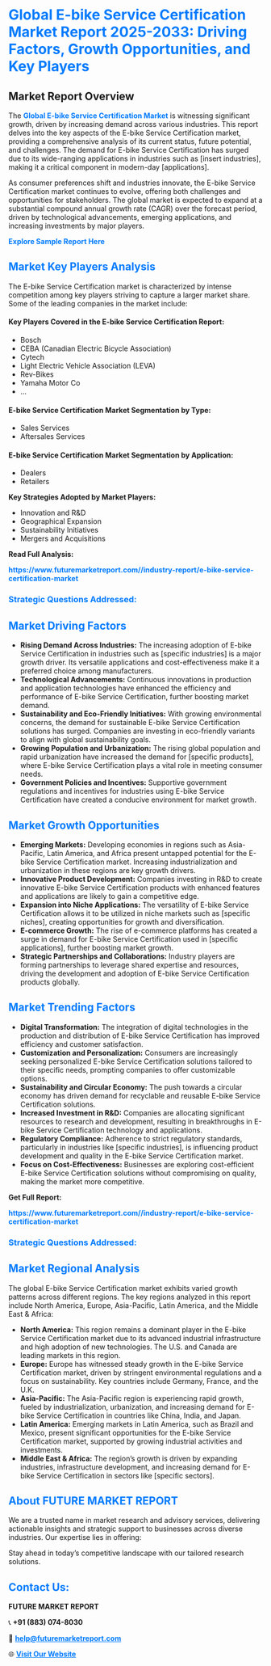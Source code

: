 <h1 style="color: #007BFF;">Global E-bike Service Certification Market Report 2025-2033: Driving Factors, Growth Opportunities, and Key Players</h1>

<section id="overview">
<h2>Market Report Overview</h2>
<p>The <a href="https://www.futuremarketreport.com//industry-report/e-bike-service-certification-market" style="color: #007BFF; text-decoration: none;"><strong>Global E-bike Service Certification Market</strong></a> is witnessing significant growth, driven by increasing demand across various industries. This report delves into the key aspects of the E-bike Service Certification market, providing a comprehensive analysis of its current status, future potential, and challenges. The demand for E-bike Service Certification has surged due to its wide-ranging applications in industries such as [insert industries], making it a critical component in modern-day [applications].</p>
<p>As consumer preferences shift and industries innovate, the E-bike Service Certification market continues to evolve, offering both challenges and opportunities for stakeholders. The global market is expected to expand at a substantial compound annual growth rate (CAGR) over the forecast period, driven by technological advancements, emerging applications, and increasing investments by major players.</p>
</section>

<section id="overview">
<p><a href="https://www.futuremarketreport.com//request-sample/reportId=56863" style="color: #007BFF; text-decoration: none;"><strong>Explore Sample Report Here</strong></a></p>
</section>

<section id="key-players">
<h2 style="color: #007BFF;">Market Key Players Analysis</h2>
<p>The E-bike Service Certification market is characterized by intense competition among key players striving to capture a larger market share. Some of the leading companies in the market include:</p>
<h4>Key Players Covered in the E-bike Service Certification Report:</h4>
<ul><li>Bosch</li><li>CEBA (Canadian Electric Bicycle Association)</li><li>Cytech</li><li>Light Electric Vehicle Association (LEVA)</li><li>Rev-Bikes</li><li>Yamaha Motor Co</li><li>...</li></ul>
<h4>E-bike Service Certification Market Segmentation by Type:</h4>
<ul><li>Sales Services</li><li>Aftersales Services</li></ul>

<h4>E-bike Service Certification Market Segmentation by Application:</h4>
<ul><li>Dealers</li><li>Retailers</li></ul>
<p><strong>Key Strategies Adopted by Market Players:</strong></p>
<ul>
<li>Innovation and R&D</li>
<li>Geographical Expansion</li>
<li>Sustainability Initiatives</li>
<li>Mergers and Acquisitions</li>
</ul>
</section>

<section>
<p><strong>Read Full Analysis: </strong></p><a href="https://www.futuremarketreport.com//industry-report/e-bike-service-certification-market" style="color: #007BFF; text-decoration: none;"><strong>https://www.futuremarketreport.com//industry-report/e-bike-service-certification-market</strong></a>
<h3 style="color: #007BFF;">Strategic Questions Addressed:</h3>
</section>

<section id="driving-factors">
<h2 style="color: #007BFF;">Market Driving Factors</h2>
<ul>
<li><strong>Rising Demand Across Industries:</strong> The increasing adoption of E-bike Service Certification in industries such as [specific industries] is a major growth driver. Its versatile applications and cost-effectiveness make it a preferred choice among manufacturers.</li>
<li><strong>Technological Advancements:</strong> Continuous innovations in production and application technologies have enhanced the efficiency and performance of E-bike Service Certification, further boosting market demand.</li>
<li><strong>Sustainability and Eco-Friendly Initiatives:</strong> With growing environmental concerns, the demand for sustainable E-bike Service Certification solutions has surged. Companies are investing in eco-friendly variants to align with global sustainability goals.</li>
<li><strong>Growing Population and Urbanization:</strong> The rising global population and rapid urbanization have increased the demand for [specific products], where E-bike Service Certification plays a vital role in meeting consumer needs.</li>
<li><strong>Government Policies and Incentives:</strong> Supportive government regulations and incentives for industries using E-bike Service Certification have created a conducive environment for market growth.</li>
</ul>
</section>

<section id="growth-opportunities">
<h2 style="color: #007BFF;">Market Growth Opportunities</h2>
<ul>
<li><strong>Emerging Markets:</strong> Developing economies in regions such as Asia-Pacific, Latin America, and Africa present untapped potential for the E-bike Service Certification market. Increasing industrialization and urbanization in these regions are key growth drivers.</li>
<li><strong>Innovative Product Development:</strong> Companies investing in R&D to create innovative E-bike Service Certification products with enhanced features and applications are likely to gain a competitive edge.</li>
<li><strong>Expansion into Niche Applications:</strong> The versatility of E-bike Service Certification allows it to be utilized in niche markets such as [specific niches], creating opportunities for growth and diversification.</li>
<li><strong>E-commerce Growth:</strong> The rise of e-commerce platforms has created a surge in demand for E-bike Service Certification used in [specific applications], further boosting market growth.</li>
<li><strong>Strategic Partnerships and Collaborations:</strong> Industry players are forming partnerships to leverage shared expertise and resources, driving the development and adoption of E-bike Service Certification products globally.</li>
</ul>
</section>

<section id="trending-factors">
<h2 style="color: #007BFF;">Market Trending Factors</h2>
<ul>
<li><strong>Digital Transformation:</strong> The integration of digital technologies in the production and distribution of E-bike Service Certification has improved efficiency and customer satisfaction.</li>
<li><strong>Customization and Personalization:</strong> Consumers are increasingly seeking personalized E-bike Service Certification solutions tailored to their specific needs, prompting companies to offer customizable options.</li>
<li><strong>Sustainability and Circular Economy:</strong> The push towards a circular economy has driven demand for recyclable and reusable E-bike Service Certification solutions.</li>
<li><strong>Increased Investment in R&D:</strong> Companies are allocating significant resources to research and development, resulting in breakthroughs in E-bike Service Certification technology and applications.</li>
<li><strong>Regulatory Compliance:</strong> Adherence to strict regulatory standards, particularly in industries like [specific industries], is influencing product development and quality in the E-bike Service Certification market.</li>
<li><strong>Focus on Cost-Effectiveness:</strong> Businesses are exploring cost-efficient E-bike Service Certification solutions without compromising on quality, making the market more competitive.</li>
</ul>
</section>

<section>
<p><strong>Get Full Report: </strong></p><a href="https://www.futuremarketreport.com//industry-report/e-bike-service-certification-market" style="color: #007BFF; text-decoration: none;"><strong>https://www.futuremarketreport.com//industry-report/e-bike-service-certification-market</strong></a>
<h3 style="color: #007BFF;">Strategic Questions Addressed:</h3>
</section>


<section id="regional-analysis">
<h2 style="color: #007BFF;">Market Regional Analysis</h2>
<p>The global E-bike Service Certification market exhibits varied growth patterns across different regions. The key regions analyzed in this report include North America, Europe, Asia-Pacific, Latin America, and the Middle East & Africa:</p>
<ul>
<li><strong>North America:</strong> This region remains a dominant player in the E-bike Service Certification market due to its advanced industrial infrastructure and high adoption of new technologies. The U.S. and Canada are leading markets in this region.</li>
<li><strong>Europe:</strong> Europe has witnessed steady growth in the E-bike Service Certification market, driven by stringent environmental regulations and a focus on sustainability. Key countries include Germany, France, and the U.K.</li>
<li><strong>Asia-Pacific:</strong> The Asia-Pacific region is experiencing rapid growth, fueled by industrialization, urbanization, and increasing demand for E-bike Service Certification in countries like China, India, and Japan.</li>
<li><strong>Latin America:</strong> Emerging markets in Latin America, such as Brazil and Mexico, present significant opportunities for the E-bike Service Certification market, supported by growing industrial activities and investments.</li>
<li><strong>Middle East & Africa:</strong> The region’s growth is driven by expanding industries, infrastructure development, and increasing demand for E-bike Service Certification in sectors like [specific sectors].</li>
</ul>
</section>

<footer>
<h2 style="color: #007BFF;">About FUTURE MARKET REPORT</h2>
<p>We are a trusted name in market research and advisory services, delivering actionable insights and strategic support to businesses across diverse industries. Our expertise lies in offering:</p>

<p>Stay ahead in today’s competitive landscape with our tailored research solutions.</p>

<h2 style="color: #007BFF;">Contact Us:</h2>
<p><strong>FUTURE MARKET REPORT</strong></p>
<p>📞 <strong>+91 (883) 074-8030</strong></p>
<p>📧 <strong><a href="mailto:help@futuremarketreport.com" style="color: #007BFF;">help@futuremarketreport.com</a></strong></p>
<p>🌐 <strong><a href="https://www.futuremarketreport.com/" style="color: #007BFF;">Visit Our Website</a></strong></p>
</footer>